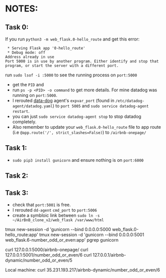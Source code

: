 # NOTES:
## Task 0:
If you run `python3 -m web_flask.0-hello_route` and get this error:
```
 * Serving Flask app '0-hello_route'
 * Debug mode: off
Address already in use
Port 5000 is in use by another program. Either identify and stop that program, or start the server with a different port.
```
run `sudo lsof -i :5000` to see the running process on `port:5000`
- get the `PID` and
- run `ps -p <PID> -o command` to get more details. For mine datadog was running on `port:5000`.
- I rerouted [data-dog](https://raw.githubusercontent.com/DataDog/datadog-agent/master/pkg/config/config_template.yaml) agent's `expvar_port` (found in `/etc/datadog-agent/datadog.yaml`) to `port 5005` and `sudo service datadog-agent restart`.
- you can just `sudo service datadog-agent stop` to stop datadog completely.
- Also remember to update your `web_flask.0-hello_route` file to app route (i.e `@app.route('/', strict_slashes=False)`) to `/airbnb-onepage/` 

## Task 1:
- `sudo pip3 install gunicorn` and ensure nothing is on `port:6000`

## Task 2:

## Task 3:
- check that `port:5001` is free.
- I rerouted `dd-agent` `cmd_port` to `port:5006`
- create a symbloic link between `sudo ln -s ~/AirBnB_clone_v2/web_flask /var/www/html`

tmux new-session -d 'gunicorn --bind 0.0.0.0:5000 web_flask.0-hello_route:app'
tmux new-session -d 'gunicorn --bind 0.0.0.0:5001 web_flask.6-number_odd_or_even:app'
pgrep gunicorn

curl 127.0.0.1:5000/airbnb-onepage/
curl 127.0.0.1:5001/number_odd_or_even/6
curl 127.0.0.1/airbnb-dynamic/number_odd_or_even/5

Local machine:
curl 35.231.193.217/airbnb-dynamic/number_odd_or_even/6
